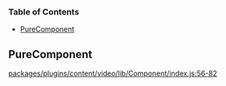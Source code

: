 <!-- Generated by documentation.js. Update this documentation by updating the source code. -->

### Table of Contents

-   [PureComponent][1]

## PureComponent

[packages/plugins/content/video/lib/Component/index.js:56-82][2]

[1]: #purecomponent

[2]: https://github.com/react-page/react-page/blob/4505290256d46fccecc0d3eba7cdb3b442b45a31/packages/plugins/content/video/lib/Component/index.js#L56-L82 "Source code on GitHub"
